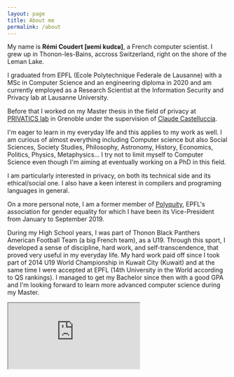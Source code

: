 ```yaml
---
layout: page
title: About me
permalink: /about
---
```


My name is **Rémi Coudert [ʁemi kudɛʁ]**, a French  computer scientist. I grew up in Thonon-les-Bains, accross Switzerland, right on the shore of the Leman Lake.

I graduated from EPFL (Ecole Polytechnique Federale de Lausanne) with a MSc in Computer Science and an engineering diploma in 2020 and am currently employed as a Research Scientist at the Information Security and Privacy lab at Lausanne University.

Before that I worked on my Master thesis in the field of privacy at [PRIVATICS lab](https://team.inria.fr/privatics/) in Grenoble under the supervision of [Claude Castelluccia](https://team.inria.fr/privatics/claude-castelluccia/).

I'm eager to learn in my everyday life and this applies to my work as well. I am curious of almost everything including Computer science but also Social Sciences, Society Studies, Philosophy, Astronomy, History, Economics, Politics, Physics, Metaphysics... I try not to limit myself to Computer Science even though I'm aiming at eventually working on a PhD in this field.

I am particularly interested in privacy, on both its technical side and its ethical/social one. I also have a keen interest in compilers and programing languages in general.

On a more personal note, I am a former member of [Polyquity](http://polyquity.agepoly.ch/), EPFL's association for gender equality for which I have been its Vice-President from January to September 2019.

During my High School years, I was part of Thonon Black Panthers American Football Team (a big French team), as a U19. Through this sport, I developed a sense of discipline, hard work, and self-transcendence, that proved very useful in my everyday life. My hard work paid off since I took part of 2014 U19 World Championship in Kuwait City (Kuwait) and at the same time I were accepted at EPFL (14th University in the World according to QS rankings). I managed to get my Bachelor since then with a good GPA and I'm looking forward to learn more advanced computer science during my Master.
			
<div><iframe src="https://www.google.com/maps/embed?pb=!1m18!1m12!1m3!1d44043.8351378431!2d6.442499329107529!3d46.37455229777618!2m3!1f0!2f0!3f0!3m2!1i1024!2i768!4f13.1!3m3!1m2!1s0x478c3e897106ff93%3A0x408ab2ae4ba9680!2s74200+Thonon-les-Bains!5e0!3m2!1sen!2sfr!4v1503147403426"></iframe></div>
